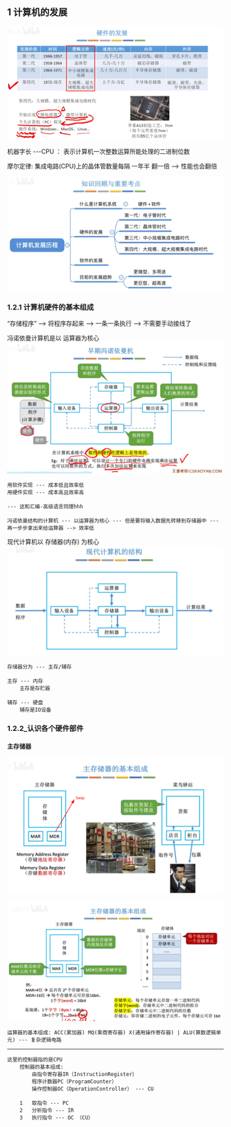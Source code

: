 ## 1 计算机的发展


![](./1.png)

机器字长 ---CPU ： 表示计算机一次整数运算所能处理的二进制位数

摩尔定律: 集成电路(CPU)上的晶体管数量每隔 一年半 翻一倍 --> 性能也会翻倍


![](./2.png)


### 1.2.1 计算机硬件的基本组成

“存储程序” --> 将程序存起来 --> 一条一条执行 --> 不需要手动接线了

冯诺依曼计算机是以 运算器为核心
![](./3.png)

```
用软件实现 --- 成本低且效率低   
用硬件实现 --- 成本高且效率高 

--- 这和汇编-高级语言同理hhh

冯诺依曼结构的计算机 --- 以运算器为核心 --- 但是要将输入数据先转移到存储器中 --- 再一步步拿出来给运算器 --> 效率低 
```

现代计算机以 存储器(内存) 为核心
![](./4.png)
```
存储器分为 --- 主存/辅存 

主存 --- 内存
	主存是存贮器	

辅存 --- 硬盘
	辅存是IO设备
```

### 1.2.2_认识各个硬件部件

#### 主存储器

![](./5.png)

![](./6.png)

```
运算器的基本组成: ACC(累加器) MQ(乘商寄存器) X(通用操作寄存器) | ALU(算数逻辑单元) --- 复杂逻辑电路
```
****
```
这里的控制器指的是CPU
	控制器的基本组成: 
		由指令寄存器IR（InstructionRegister）
		程序计数器PC（ProgramCounter）
		操作控制器OC（OperationController） --- CU

	1	取指令 --- PC
	2	分析指令 --- IR
	3	执行指令 --- OC （CU）
```